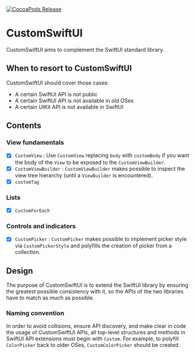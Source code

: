 [![CocoaPods Release](https://github.com/lorenzofiamingo/customswiftui/actions/workflows/CocoaPods%20Release.yml/badge.svg)](https://github.com/lorenzofiamingo/customswiftui/actions/workflows/CocoaPods%20Release.yml)

# CustomSwiftUI

CustomSwiftUI aims to complement the SwiftUI standard library. 

## When to resort to CustomSwiftUI

CustomSwiftUI should cover those cases:
- A certain SwiftUI API is not public
- A certain SwiftUI API is not available in old OSes
- A certain UIKit API is not available in SwiftUI

## Contents

### View fundamentals
- [x] `CustomView`
: Use `CustomView` replacing `body` with `customBody` if you want the body of the `View` to be exposed to the `CustomViewBuilder`.
- [x] `CustomViewBuilder`
: `CustomViewBuilder` makes possible to inspect the view tree hierarchy (until a `ViewBuilder` is encountered).
- [x] `customTag`

### Lists
- [x] `CustomForEach`

### Controls and indicators
- [x] `CustomPicker`
: `CustomPicker` makes possible to implement picker style via `CustomPickerStyle` and polyfills the creation of picker from a collection.

## Design

The purpose of CustomSwiftUI is to extend the SwiftUI library by ensuring the greatest possible consistency with it, so the APIs of the two libraries have to match as much as possible.

### Naming convention

In order to avoid collisions, ensure API discovery, and make clear in code the usage of CustomSwiftUI APIs, all top-level structures and methods in SwiftUI API extensions must begin with `Custom`.
For example, to polyfill `ColorPicker` back to older OSes, `CustomColorPicker` should be created.
